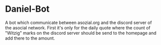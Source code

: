 # Daniel-Bot
A bot which communicate between asozial.org and the discord server of the asocial network. First it's only for the daily quote where the count of "Witzig" marks on the discord server should be send to the homepage and add there to the amount.

